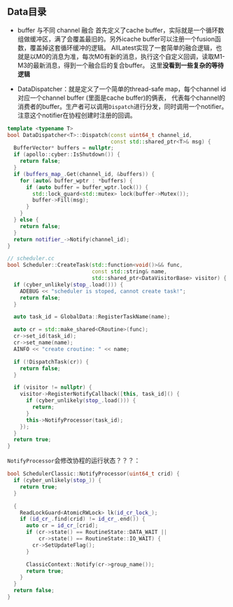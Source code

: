 ## Data目录
* buffer 与不同 channel 融合
首先定义了cache buffer，实际就是一个循环数组做缓冲区，满了会覆盖最旧的。另外icache buffer可以注册一个fusion函数，覆盖掉这套循环缓冲的逻辑。
AllLatest实现了一套简单的融合逻辑，也就是以M0的消息为准，每次M0有新的消息，执行这个自定义回调，读取M1-M3的最新消息，得到一个融合后的复合buffer。
这里**没看到一些复杂的等待逻辑**

* DataDispatcher：就是定义了一个简单的thread-safe map，每个channel id对应一个channel buffer (里面是cache buffer)的俩表，
代表每个channel的消费者的buffer。生产者可以调用`Dispatch`进行分发，同时调用一个notifier。注意这个notifier在协程创建时注册的回调。
```c++
template <typename T>
bool DataDispatcher<T>::Dispatch(const uint64_t channel_id,
                                 const std::shared_ptr<T>& msg) {
  BufferVector* buffers = nullptr;
  if (apollo::cyber::IsShutdown()) {
    return false;
  }
  if (buffers_map_.Get(channel_id, &buffers)) {
    for (auto& buffer_wptr : *buffers) {
      if (auto buffer = buffer_wptr.lock()) {
        std::lock_guard<std::mutex> lock(buffer->Mutex());
        buffer->Fill(msg);
      }
    }
  } else {
    return false;
  }
  return notifier_->Notify(channel_id);
}
```

```c++
// scheduler.cc
bool Scheduler::CreateTask(std::function<void()>&& func,
                           const std::string& name,
                           std::shared_ptr<DataVisitorBase> visitor) {
  if (cyber_unlikely(stop_.load())) {
    ADEBUG << "scheduler is stoped, cannot create task!";
    return false;
  }

  auto task_id = GlobalData::RegisterTaskName(name);

  auto cr = std::make_shared<CRoutine>(func);
  cr->set_id(task_id);
  cr->set_name(name);
  AINFO << "create croutine: " << name;

  if (!DispatchTask(cr)) {
    return false;
  }

  if (visitor != nullptr) {
    visitor->RegisterNotifyCallback([this, task_id]() {
      if (cyber_unlikely(stop_.load())) {
        return;
      }
      this->NotifyProcessor(task_id);
    });
  }
  return true;
}
```
`NotifyProcessor`会修改协程的运行状态？？？：
```c++
bool SchedulerClassic::NotifyProcessor(uint64_t crid) {
  if (cyber_unlikely(stop_)) {
    return true;
  }

  {
    ReadLockGuard<AtomicRWLock> lk(id_cr_lock_);
    if (id_cr_.find(crid) != id_cr_.end()) {
      auto cr = id_cr_[crid];
      if (cr->state() == RoutineState::DATA_WAIT ||
          cr->state() == RoutineState::IO_WAIT) {
        cr->SetUpdateFlag();
      }

      ClassicContext::Notify(cr->group_name());
      return true;
    }
  }
  return false;
}
```
